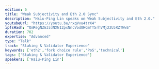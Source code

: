 ```yaml
---
edition: 5
title: "Weak Subjectivity and Eth 2.0 Sync"
description: "Hsiu-Ping Lin speaks on Weak Subjectivity and Eth 2.0."
youtubeUrl: "https://youtu.be/rxqVvu4trX4"
ipfsHash: "QmRegNZE3zdNXN12pxNncVodUHCmTT5rhVMj22U5RZTWwS"
duration: 702
expertise: "Advanced"
type: "Talk"
track: "Staking & Validator Experience"
keywords: ['eth2','fork choice rule','PoS','technical']
tags: ['Staking & Validator Experience']
speakers: ['Hsiu-Ping Lin']
---
```

